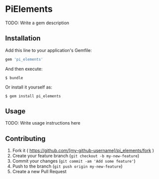 # PiElements

TODO: Write a gem description

## Installation

Add this line to your application's Gemfile:

```ruby
gem 'pi_elements'
```

And then execute:

    $ bundle

Or install it yourself as:

    $ gem install pi_elements

## Usage

TODO: Write usage instructions here

## Contributing

1. Fork it ( https://github.com/[my-github-username]/pi_elements/fork )
2. Create your feature branch (`git checkout -b my-new-feature`)
3. Commit your changes (`git commit -am 'Add some feature'`)
4. Push to the branch (`git push origin my-new-feature`)
5. Create a new Pull Request
